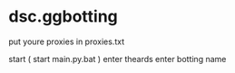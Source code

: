 # dsc.ggbotting


put youre proxies in proxies.txt

start ( start main.py.bat )
enter theards 
enter botting name 
